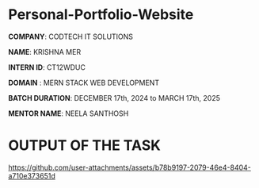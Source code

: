 # Personal-Portfolio-Website

**COMPANY**: CODTECH IT SOLUTIONS 

**NAME**: KRISHNA MER 

**INTERN ID**: CT12WDUC 

**DOMAIN** : MERN STACK WEB DEVELOPMENT  

**BATCH DURATION**: DECEMBER 17th, 2024 to MARCH 17th, 2025  

**MENTOR NAME**: NEELA SANTHOSH  


# OUTPUT OF THE TASK

https://github.com/user-attachments/assets/b78b9197-2079-46e4-8404-a710e373651d
